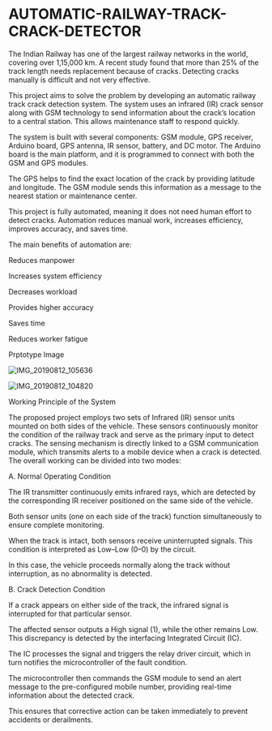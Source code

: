 # AUTOMATIC-RAILWAY-TRACK-CRACK-DETECTOR

The Indian Railway has one of the largest railway networks in the world, covering over 1,15,000 km. A recent study found that more than 25% of the track length needs replacement because of cracks. Detecting cracks manually is difficult and not very effective.

This project aims to solve the problem by developing an automatic railway track crack detection system. The system uses an infrared (IR) crack sensor along with GSM technology to send information about the crack’s location to a central station. This allows maintenance staff to respond quickly.

The system is built with several components: GSM module, GPS receiver, Arduino board, GPS antenna, IR sensor, battery, and DC motor. The Arduino board is the main platform, and it is programmed to connect with both the GSM and GPS modules.

The GPS helps to find the exact location of the crack by providing latitude and longitude. The GSM module sends this information as a message to the nearest station or maintenance center.

This project is fully automated, meaning it does not need human effort to detect cracks. Automation reduces manual work, increases efficiency, improves accuracy, and saves time.

The main benefits of automation are:

Reduces manpower

Increases system efficiency

Decreases workload

Provides higher accuracy

Saves time

Reduces worker fatigue

Prptotype Image

![IMG_20190812_105636](https://github.com/user-attachments/assets/161f567b-c271-481c-b36c-184d8ba18e7d)

![IMG_20190812_104820](https://github.com/user-attachments/assets/4d1c87dd-1edd-44da-b200-24fc3559372b)

Working Principle of the System

The proposed project employs two sets of Infrared (IR) sensor units mounted on both sides of the vehicle. These sensors continuously monitor the condition of the railway track and serve as the primary input to detect cracks. The sensing mechanism is directly linked to a GSM communication module, which transmits alerts to a mobile device when a crack is detected. The overall working can be divided into two modes:

A. Normal Operating Condition

The IR transmitter continuously emits infrared rays, which are detected by the corresponding IR receiver positioned on the same side of the vehicle.

Both sensor units (one on each side of the track) function simultaneously to ensure complete monitoring.

When the track is intact, both sensors receive uninterrupted signals. This condition is interpreted as Low–Low (0–0) by the circuit.

In this case, the vehicle proceeds normally along the track without interruption, as no abnormality is detected.

B. Crack Detection Condition

If a crack appears on either side of the track, the infrared signal is interrupted for that particular sensor.

The affected sensor outputs a High signal (1), while the other remains Low. This discrepancy is detected by the interfacing Integrated Circuit (IC).

The IC processes the signal and triggers the relay driver circuit, which in turn notifies the microcontroller of the fault condition.

The microcontroller then commands the GSM module to send an alert message to the pre-configured mobile number, providing real-time information about the detected crack.

This ensures that corrective action can be taken immediately to prevent accidents or derailments.

